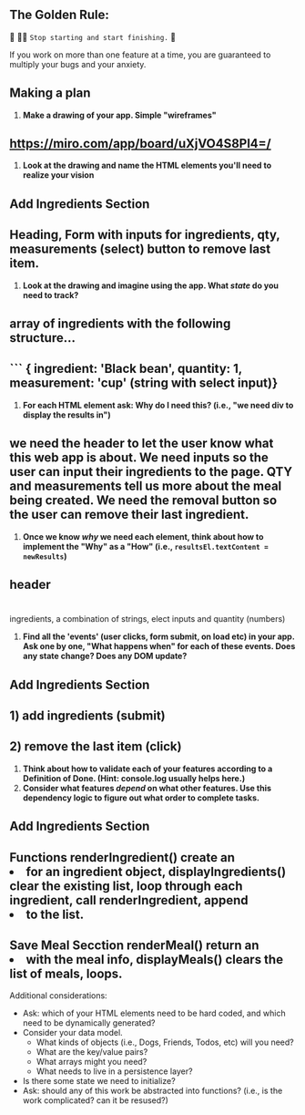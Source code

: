 ## The Golden Rule: 

🦸 🦸‍♂️ `Stop starting and start finishing.` 🏁

If you work on more than one feature at a time, you are guaranteed to multiply your bugs and your anxiety.

## Making a plan

1) **Make a drawing of your app. Simple "wireframes"** 
## https://miro.com/app/board/uXjVO4S8Pl4=/

1) **Look at the drawing and name the HTML elements you'll need to realize your vision**
## Add Ingredients Section  
 ## Heading, Form with inputs for ingredients, qty, measurements (select) button to remove last item.
1) **Look at the drawing and imagine using the app. What _state_ do you need to track?** 
## array of ingredients with the following structure...
## ``` { ingredient: 'Black bean', quantity: 1, measurement: 'cup' (string with select input)}
1) **For each HTML element ask: Why do I need this? (i.e., "we need div to display the results in")** 
## we need the header to let the user know what this web app is about. We need inputs so the user can input their ingredients to the page. QTY and measurements tell us more about the meal being created. We need the removal button so the user can remove their last ingredient. 
1) **Once we know _why_ we need each element, think about how to implement the "Why" as a "How" (i.e., `resultsEl.textContent = newResults`)**
## header <h1> </h1>  ingredients, a combination of strings, elect inputs and quantity (numbers)
1) **Find all the 'events' (user clicks, form submit, on load etc) in your app. Ask one by one, "What happens when" for each of these events. Does any state change? Does any DOM update?**
## Add Ingredients Section 
## 1) add ingredients (submit)
## 2) remove the last item (click)
1) **Think about how to validate each of your features according to a Definition of Done. (Hint: console.log usually helps here.)**
1) **Consider what features _depend_ on what other features. Use this dependency logic to figure out what order to complete tasks.**
## Add Ingredients Section 
## Functions renderIngredient() create an <li> for an ingredient object, displayIngredients() clear the existing list, loop through each ingredient, call renderIngredient, append<li> to the list. 
## Save Meal Secction renderMeal() return an <li> with the meal info, displayMeals() clears the list of meals, loops.  

 

Additional considerations:
- Ask: which of your HTML elements need to be hard coded, and which need to be dynamically generated?
- Consider your data model. 
  - What kinds of objects (i.e., Dogs, Friends, Todos, etc) will you need? 
  - What are the key/value pairs? 
  - What arrays might you need? 
  - What needs to live in a persistence layer?
- Is there some state we need to initialize?
- Ask: should any of this work be abstracted into functions? (i.e., is the work complicated? can it be resused?)
